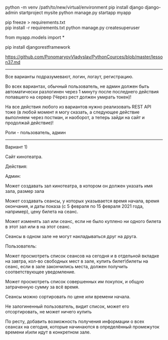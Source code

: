 python -m venv /path/to/new/virtual/environment
pip install django
django-admin startproject mysite
python manage.py startapp myapp

pip freeze > requirements.txt  
pip install -r requirements.txt
python manage.py createsuperuser

from myapp.models import *

pip install djangorestframework

https://github.com/PonomaryovVladyslav/PythonCources/blob/master/lesson37.md

_________________________________________________________________
Все варианты подразумевают, логин, логаут, регистрацию.

Во всех вариантах, обычный пользователь, не админ должен быть автоматически разлогинен через 1 минуту после последнего 
действия попавшего на сервер (Через рест должен умирать токен)!

На все действия любого из вариантов нужно реализовать REST API тоже (в любой момент я могу сказать, а следующее действие
выполняем через постман, и наоборот, а теперь зайди на сайт и продолжай действие)!

Роли - пользователь, админ
_____________________________________________________________________
Вариант 1)

Сайт кинотеатра.

Действия:

Админ:

Может создавать зал кинотеатра, в котором он должен указать имя зала, размер зала

Может создавать сеансы, у которых указывается время начала, время окончания, и даты показа (с 5 февраля по 15 февраля 
2021 года, например), цену билета на сеанс.

Может изменять зал или сеанс, если не было куплено ни одного билета в этот зал или в на этот сеанс.

Сеансы в одном зале не могут накладываться друг на друга.

Пользователь: 

Может просмотреть список сеансов на сегодня и в отдельной вкладке на завтра, кол-во свободных мест в зале, купить 
билет\билеты на сеанс, если в зале закончились места, должен получить соответствующее уведомление.

Может просмотреть список совершенных им покупок, и общую затраченную сумму за всё время.

Сеансы можно сортировать по цене или времени начала.

Не залогиненный пользователь, видит список, может его отсортировать, не может ничего купить

По ресту, добавить возможность получения информации о всех сеансах на сегодня, которые начинаются в определённый 
промежуток времени и\или идут в конкретном зале.
